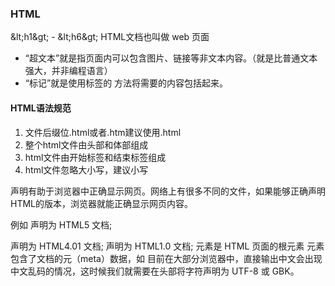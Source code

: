 ### HTML
&amp;lt;h1&amp;gt; - &amp;lt;h6&amp;gt;
HTML文档也叫做 web 页面       
* “超文本”就是指页面内可以包含图片、链接等非文本内容。（就是比普通文本强大，并非编程语言）
* “标记”就是使用标签的 方法将需要的内容包括起来。  

#### HTML语法规范
1. 文件后缀位.html或者.htm建议使用.html
2. 整个html文件由头部<head></head>和体部<body></body>组成
3. html文件由开始标签和结束标签组成
4. html文件忽略大小写，建议小写
<!DOCTYPE>声明有助于浏览器中正确显示网页。网络上有很多不同的文件，如果能够正确声明HTML的版本，浏览器就能正确显示网页内容。
例如<!DOCTYPE html> 声明为 HTML5 文档;        
<!DOCTYPE HTML PUBLIC "-//W3C//DTD HTML 4.01 Transitional//EN""http://www.w3.org/TR/html4/loose.dtd">声明为 HTML4.01 文档;        
<!DOCTYPE html PUBLIC "-//W3C//DTD XHTML 1.0 Transitional//EN""http://www.w3.org/TR/xhtml1/DTD/xhtml1-transitional.dtd">声明为 HTML1.0 文档;               
<html> 元素是 HTML 页面的根元素           
<head> 元素包含了文档的元（meta）数据，如 <meta charset="utf-8"> 目前在大部分浏览器中，直接输出中文会出现中文乱码的情况，这时候我们就需要在头部将字符声明为 UTF-8 或 GBK。                
<title> 元素描述了文档的标题            
<body> 元素包含了可见的页面内容      
<h1> 元素定义一个大标题           
<p> 元素定义一个段落         
#### HTML标签学习
* 标题标签
1. h1-h6：例如<h1></h1>
2. 注释标签:	<!---->
3. 水平线<hr>
4. 换行<br>
5. 段落标签<p></p>
6. 字体标签<font></font>,相关属性color，size(1-7逐渐变大)，face设置字体 ……
7. <b></b>加粗，<i></i>斜体
* 图片标签
<img/>:相关属性src指定图片位置，width,height设置大下，alt图片无法显示时显示的信息
* 列表标签
无序列表: <u1></u1>，<li></li>每一个列表项
有序列表: <o1></o1>
* 超链接标签
HTML 链接是通过标签 <a> 来定义的.
<a href="www.跳转链接" target="_blank"></a>新打开一个页面         
<a href="www.跳转链接" target="_self"></a>将本页面变为链接页面     
* table表格
